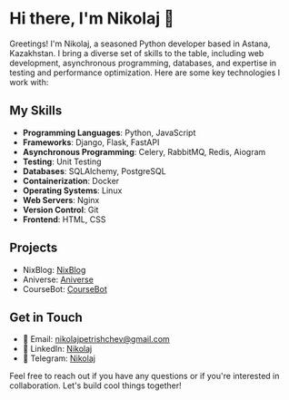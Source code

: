 # Hi there, I'm Nikolaj 👋

Greetings! I'm Nikolaj, a seasoned Python developer based in Astana, Kazakhstan. I bring a diverse set of skills to the table, including web development, asynchronous programming, databases, and expertise in testing and performance optimization. Here are some key technologies I work with:

## My Skills

- **Programming Languages**: Python, JavaScript
- **Frameworks**: Django, Flask, FastAPI
- **Asynchronous Programming**: Celery, RabbitMQ, Redis, Aiogram
- **Testing**: Unit Testing
- **Databases**: SQLAlchemy, PostgreSQL
- **Containerization**: Docker
- **Operating Systems**: Linux
- **Web Servers**: Nginx
- **Version Control**: Git
- **Frontend**: HTML, CSS

## Projects

- NixBlog: [NixBlog](https://github.com/Nikolaj-dev/django-mvt-postgresql-postblog)
- Aniverse: [Aniverse](https://github.com/Nikolaj-dev/Aniverse)
- CourseBot: [CourseBot](https://github.com/Nikolaj-dev/aiogrambot_testcase)

## Get in Touch

- 📧 Email: nikolajpetrishchev@gmail.com
- 💼 LinkedIn: [Nikolaj](https://www.linkedin.com/in/nikolaj-dev/)
- 📱 Telegram: [Nikolaj](https://t.me/NikolajPetrishchev)


Feel free to reach out if you have any questions or if you're interested in collaboration. Let's build cool things together!


